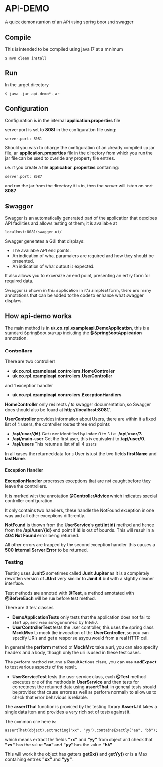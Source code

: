 # API-DEMO
A quick demonstartion of an API using spring boot and swagger

## Compile

This is intended to be compiled using java 17 at a minimum

```
$ mvn clean install
```

## Run

In the target directory

```
$ java -jar api-demo*.jar
```
## Configuration

Configuration is in the internal __application.properties__ file

server.port is set to __8081__ in the configuration file using:
```
server.port: 8081
```

Should you wish to change the configuration of an already compiled up jar file, an
__application.properties__ file in the directory from which you run the jar file can
be used to overide any property file entries.

i.e. if you create a file __application.properties__ containing:
```
server.port: 8087
```
and run the jar from the directory it is in, then the server will listen on port __8087__
 
## Swagger

Swagger is an automatically generated part of the application that descibes API facilities
and allows testing of them; it is available at
```
localhost:8081/swagger-ui/
```

Swagger generates a GUI that displays:

* The available API end points.
* An indication of what paramaters are required and how they should be presented.
* An indication of what output is expected.

It also allows you to excersize an end point, presenting an entry form for required data.

Swagger is shown in this application in it's simplest form, there are many annotations that
can be added to the code to enhance what swagger displays.

## How api-demo works

The main method is in __uk.co.rpl.exampleapi.DemoApplication__, this is a standard SpringBoot startup
including the __@SpringBootApplication__ annotation.

### Controllers

There are two controllers

* __uk.co.rpl.exampleapi.controllers.HomeController__
* __uk.co.rpl.exampleapi.controllers.UserController__

and 1 exception handler

* __uk.co.rpl.exampleapi.controllers.ExceptionHandlers__

__HomeController__ only redirects __/__ to swagger documentation, so Swagger docs should also
be found at __http://localhost:8081/__.

__UserController__ provides information about Users, there are within it a fixed list of 4 users, 
the controller routes three end points:

* __/api/user/{id}__ Get user identified by index 0 to 3 i.e. __/api/user/3__.
* __/api/main-user__ Get the first user, this is equivalent to __/api/user/0__.
* __/api/users__ This returns a list of all 4 users

In all cases the returned data for a User is just  the two fields __firstName__ and __lastName__.

#### Exception Handler

__ExceptionHandler__ processes exceptions that are not caught before they leave the controllers.

It is marked with the annotation __@ControllerAdvice__ which indicates special controller configuration.

It only contains two handlers, these handle the NotFound exception in one way and all other exceptions differently.

__NotFound__ is thrown from the __UserService's__
__get(int id)__ method and hence from the __/api/user/{id}__ end point if __id__ is out of bounds. This will result in a __404 Not Found__ error being returned.

All other errors are trapped by the second exception handler, this causes a __500 Internal Server Error__ to be returned.

### Testing

Testing uses __Junit5__ sometimes called __Junit Jupiter__ as it is a completely rewritten version of __JUnit__
very similar to __Junit 4__ but with a slightly cleaner interface.

Test methods are annoted with __@Test__, a method annotated with __@BeforeEach__ will be run before test method.

There are 3 test classes:

* __DemoApplicationTests__ only tests that the application does not fail to start up, and was autogenerated by InteliJ.
* __UserControllerTest__ tests the user controller, this uses the spring class __MockMvc__ to mock the invocation of the 
__UserController__, so you can specify URIs and get a response asyou would from a real HTTP call.

In general the __perform__ method of __MockMvc__ take a uri, you can also specify headers and a body, though 
only the uri is used in these test cases.

The perform method returns a ResultActions class, you can use __andExpect__ to test various aspects of the result.

* __UserServiceTest__ tests the user service class, each __@Test__ method executes one of the methods in __UserService__
and then tests for correctness the returned data using __assertThat__, in general tests should be provided that
cause errors as well as perform normally to allow us to check that error behavious is reliable.

The __assertThat__ function is provided by the testing library __AssertJ__ it takes a single data item and provides 
a very rich set of tests against it.

The common one here is:
```
assertThat(object).extracting("xx", "yy").containsExactly("aa", "bb");
```
which means extract the fields __"xx"__ and __"yy"__ from object and check that 
__"xx"__ has the value __"aa"__ and __"yy"__ has the value __"bb"__.

This will work if the object has getters __getXx()__ and __getYy()__ or is a
Map containing entries __"xx"__ and __"yy"__.
